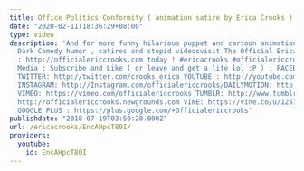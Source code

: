 ```yaml
---
title: Office Politics Conformity ( animation satire by Erica Crooks )
date: "2020-02-11T18:36:29+08:00"
type: video
description: 'And for more funny hilarious puppet and cartoon animation parodies ,
  Dark Comedy humor , satires and stupid videosvisit The Official Erica Crooks Website
  : http://officialericcrooks.com today ! #ericacrooks #officialericcrooks For Social
  Media : Subscribe and Like ( or leave and get a life lol :P ) . FACEBOOK : http://facebook.com/officialericcrooks
  TWITTER: http://twitter.com/crooks_erica YOUTUBE : http://youtube.com/user/officialericcrooks
  INSTAGRAM: http://Instagram.com/officialericcrooks/DAILYMOTION: http://www.dailymotion.com/user/officialericcrooks/1
  VIMEO: https://vimeo.com/officialericcrooks TUMBLR: http://www.tumblr.com/follow/officialericcrooksNEWGROUNDS:
  http://officialericcrooks.newgrounds.com VINE: https://vine.co/u/1257143407999610880
  GOOGLE PLUS : https://plus.google.com/+Officialericcrooks'
publishdate: "2018-07-19T03:50:20.000Z"
url: /ericacrooks/EncAHpcT80I/
providers:
  youtube:
    id: EncAHpcT80I
---
```

